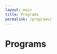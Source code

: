 ```yaml
---
layout: main
title: Programs
permalink: /programs/
---
```


<div id="programs">
	<div class="heading">
		<h1>Programs</h1>
	</div>

</div>
